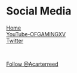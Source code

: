 # Social Media
[Home](https://ofgamingxv.github.io/Portfolio/)  
[YouTube-OFGAMINGXV](https://www.youtube.com/channel/UC-y0QeMwykEp2rVibSkhR1Q?view_as=subscriber)  
[Twitter](https://twitter.com/Acarterreed)

<br>

<a href="https://twitter.com/Acarterreed?ref_src=twsrc%5Etfw" class="twitter-follow-button" data-show-count="false">Follow @Acarterreed</a><script async src="https://platform.twitter.com/widgets.js" charset="utf-8"></script>
